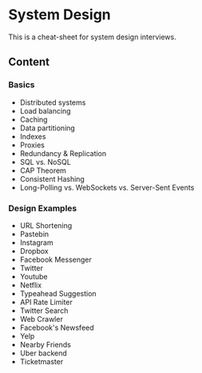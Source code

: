 # System Design

This is a cheat-sheet for system design interviews.

## Content

### Basics
  * Distributed systems
  * Load balancing
  * Caching
  * Data partitioning
  * Indexes
  * Proxies
  * Redundancy & Replication
  * SQL vs. NoSQL
  * CAP Theorem
  * Consistent Hashing
  * Long-Polling vs. WebSockets vs. Server-Sent Events
  
### Design Examples
* URL Shortening
* Pastebin
* Instagram
* Dropbox
* Facebook Messenger
* Twitter
* Youtube
* Netflix
* Typeahead Suggestion
* API Rate Limiter
* Twitter Search
* Web Crawler
* Facebook's Newsfeed
* Yelp
* Nearby Friends
* Uber backend
* Ticketmaster
